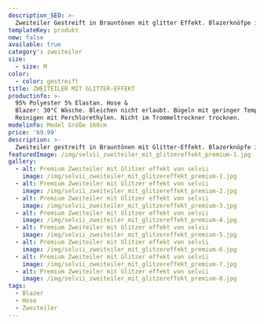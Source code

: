 ```yaml
---
description_SEO: >-
  Zweiteiler Gestreift in Brauntönen mit glitter Effekt. Blazerknöfpe in gleicher Farbe. Klassicher Kragen. Hose mit elastischem Bund und keinen Taschen.
templateKey: produkt
new: false
available: true
category': zweiteiler
size:
  - size: M
color:
  - color: gestreift
title: ZWEITEILER MIT GLITTER-EFFEKT
productinfo: >-
  95% Polyester 5% Elastan. Hose &
  Blazer: 30°C Wäsche. Bleichen nicht erlaubt. Bügeln mit geringer Temperatur.
  Reinigen mit Perchlorethylen. Nicht im Trommeltrockner trocknen.
modelinfo: Model Größe 168cm
price: '69.99'
description: >-
  Zweiteiler gestreift in Brauntönen mit Glitter-Effekt. Blazerknöpfe in gleicher Farbe. Klassicher Kragen. Hose mit elastischem Bund und keinen Taschen.
featuredImage: /img/selvii_zweiteiler_mit_glitzereffekt_premium-1.jpg
gallery:
  - alt: Premium Zweiteiler mit Glitzer effekt von selvii
    image: /img/selvii_zweiteiler_mit_glitzereffekt_premium-1.jpg
  - alt: Premium Zweiteiler mit Glitzer effekt von selvii
    image: /img/selvii_zweiteiler_mit_glitzereffekt_premium-2.jpg
  - alt: Premium Zweiteiler mit Glitzer effekt von selvii
    image: /img/selvii_zweiteiler_mit_glitzereffekt_premium-3.jpg
  - alt: Premium Zweiteiler mit Glitzer effekt von selvii
    image: /img/selvii_zweiteiler_mit_glitzereffekt_premium-4.jpg
  - alt: Premium Zweiteiler mit Glitzer effekt von selvii
    image: /img/selvii_zweiteiler_mit_glitzereffekt_premium-5.jpg
  - alt: Premium Zweiteiler mit Glitzer effekt von selvii
    image: /img/selvii_zweiteiler_mit_glitzereffekt_premium-6.jpg
  - alt: Premium Zweiteiler mit Glitzer effekt von selvii
    image: /img/selvii_zweiteiler_mit_glitzereffekt_premium-7.jpg
  - alt: Premium Zweiteiler mit Glitzer effekt von selvii
    image: /img/selvii_zweiteiler_mit_glitzereffekt_premium-8.jpg
tags:
  - Blazer
  - Hose
  - Zweiteiler
---
```


